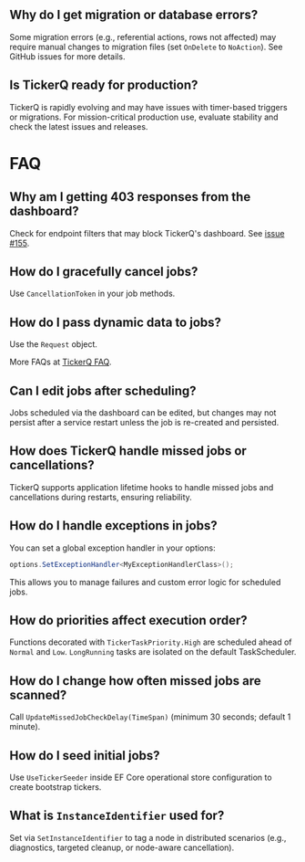 ## Why do I get migration or database errors?
Some migration errors (e.g., referential actions, rows not affected) may require manual changes to migration files (set `OnDelete` to `NoAction`). See GitHub issues for more details.

## Is TickerQ ready for production?
TickerQ is rapidly evolving and may have issues with timer-based triggers or migrations. For mission-critical production use, evaluate stability and check the latest issues and releases.
# FAQ

## Why am I getting 403 responses from the dashboard?
Check for endpoint filters that may block TickerQ's dashboard. See [issue #155](https://github.com/Arcenox-co/TickerQ/issues/155#issuecomment-3175214745).

## How do I gracefully cancel jobs?
Use `CancellationToken` in your job methods.

## How do I pass dynamic data to jobs?
Use the `Request` object.

More FAQs at [TickerQ FAQ](https://tickerq.arcenox.com/faq/index.html).

## Can I edit jobs after scheduling?
Jobs scheduled via the dashboard can be edited, but changes may not persist after a service restart unless the job is re-created and persisted.

## How does TickerQ handle missed jobs or cancellations?
TickerQ supports application lifetime hooks to handle missed jobs and cancellations during restarts, ensuring reliability.

## How do I handle exceptions in jobs?
You can set a global exception handler in your options:
```csharp
options.SetExceptionHandler<MyExceptionHandlerClass>();
```
This allows you to manage failures and custom error logic for scheduled jobs.

## How do priorities affect execution order?
Functions decorated with `TickerTaskPriority.High` are scheduled ahead of `Normal` and `Low`. `LongRunning` tasks are isolated on the default TaskScheduler.

## How do I change how often missed jobs are scanned?
Call `UpdateMissedJobCheckDelay(TimeSpan)` (minimum 30 seconds; default 1 minute).

## How do I seed initial jobs?
Use `UseTickerSeeder` inside EF Core operational store configuration to create bootstrap tickers.

## What is `InstanceIdentifier` used for?
Set via `SetInstanceIdentifier` to tag a node in distributed scenarios (e.g., diagnostics, targeted cleanup, or node-aware cancellation).
